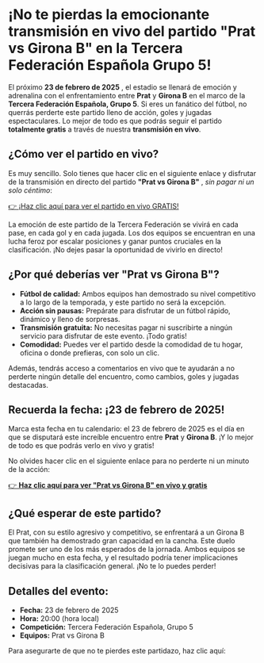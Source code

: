 # ¡No te pierdas la emocionante transmisión en vivo del partido "Prat vs Girona B" en la Tercera Federación Española Grupo 5!

El próximo **23 de febrero de 2025** , el estadio se llenará de emoción y adrenalina con el enfrentamiento entre **Prat** y **Girona B** en el marco de la **Tercera Federación Española, Grupo 5**. Si eres un fanático del fútbol, no querrás perderte este partido lleno de acción, goles y jugadas espectaculares. Lo mejor de todo es que podrás seguir el partido **totalmente gratis** a través de nuestra **transmisión en vivo**.

## ¿Cómo ver el partido en vivo?

Es muy sencillo. Solo tienes que hacer clic en el siguiente enlace y disfrutar de la transmisión en directo del partido **"Prat vs Girona B"** , _sin pagar ni un solo céntimo_:

[👉 ¡Haz clic aquí para ver el partido en vivo GRATIS!](https://tinyurl.com/livestreamfreeo?st=Prat+vs+Girona+B&si=gh)

La emoción de este partido de la Tercera Federación se vivirá en cada pase, en cada gol y en cada jugada. Los dos equipos se encuentran en una lucha feroz por escalar posiciones y ganar puntos cruciales en la clasificación. ¡No dejes pasar la oportunidad de vivirlo en directo!

## ¿Por qué deberías ver "Prat vs Girona B"?

- **Fútbol de calidad:** Ambos equipos han demostrado su nivel competitivo a lo largo de la temporada, y este partido no será la excepción.
- **Acción sin pausas:** Prepárate para disfrutar de un fútbol rápido, dinámico y lleno de sorpresas.
- **Transmisión gratuita:** No necesitas pagar ni suscribirte a ningún servicio para disfrutar de este evento. ¡Todo gratis!
- **Comodidad:** Puedes ver el partido desde la comodidad de tu hogar, oficina o donde prefieras, con solo un clic.

Además, tendrás acceso a comentarios en vivo que te ayudarán a no perderte ningún detalle del encuentro, como cambios, goles y jugadas destacadas.

## Recuerda la fecha: ¡23 de febrero de 2025!

Marca esta fecha en tu calendario: el 23 de febrero de 2025 es el día en que se disputará este increíble encuentro entre **Prat** y **Girona B**. ¡Y lo mejor de todo es que podrás verlo en vivo y gratis!

No olvides hacer clic en el siguiente enlace para no perderte ni un minuto de la acción:

[👉 **Haz clic aquí para ver "Prat vs Girona B" en vivo y gratis**](https://tinyurl.com/livestreamfreeo?st=Prat+vs+Girona+B&si=gh)

## ¿Qué esperar de este partido?

El Prat, con su estilo agresivo y competitivo, se enfrentará a un Girona B que también ha demostrado gran capacidad en la cancha. Este duelo promete ser uno de los más esperados de la jornada. Ambos equipos se juegan mucho en esta fecha, y el resultado podría tener implicaciones decisivas para la clasificación general. ¡No te lo puedes perder!

## Detalles del evento:

- **Fecha:** 23 de febrero de 2025
- **Hora:** 20:00 (hora local)
- **Competición:** Tercera Federación Española, Grupo 5
- **Equipos:** Prat vs Girona B

Para asegurarte de que no te pierdes este partidazo, haz clic aquí:
